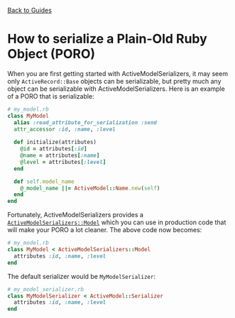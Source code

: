 [Back to Guides](../README.md)

# How to serialize a Plain-Old Ruby Object (PORO)

When you are first getting started with ActiveModelSerializers, it may seem only `ActiveRecord::Base` objects can be serializable, but pretty much any object can be serializable with ActiveModelSerializers.  Here is an example of a PORO that is serializable:
```ruby
# my_model.rb
class MyModel
  alias :read_attribute_for_serialization :send
  attr_accessor :id, :name, :level
  
  def initialize(attributes)
    @id = attributes[:id]
    @name = attributes[:name]
    @level = attributes[:level]
  end

  def self.model_name
    @_model_name ||= ActiveModel::Name.new(self)
  end
end
```

Fortunately, ActiveModelSerializers provides a [`ActiveModelSerializers::Model`](https://github.com/rails-api/active_model_serializers/blob/master/lib/active_model_serializers/model.rb) which you can use in production code that will make your PORO a lot cleaner.  The above code now becomes:
```ruby
# my_model.rb
class MyModel < ActiveModelSerializers::Model
  attributes :id, :name, :level
end
```

The default serializer would be `MyModelSerializer`:
```ruby
# my_model_serializer.rb
class MyModelSerializer < ActiveModel::Serializer
  attributes :id, :name, :level
end
```
